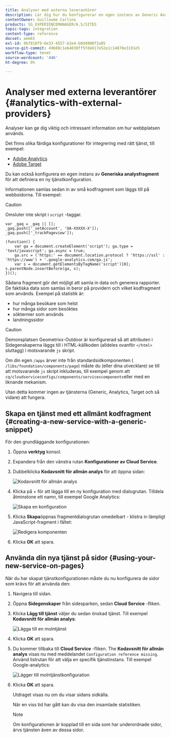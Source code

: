 ```yaml
---
title: Analyser med externa leverantörer
description: Lär dig hur du konfigurerar en egen instans av Generic Analytics-kodfragment för att definiera en ny tjänstkonfiguration.
contentOwner: Guillaume Carlino
products: SG_EXPERIENCEMANAGER/6.5/SITES
topic-tags: integration
content-type: reference
docset: aem65
exl-id: 9bf818f9-6e33-4557-b2e4-b0d4900f2a05
source-git-commit: 49688c1e64038ff5fde617e52e1c14878e3191e5
workflow-type: tm+mt
source-wordcount: '446'
ht-degree: 0%

---
```



# Analyser med externa leverantörer {#analytics-with-external-providers}

Analyser kan ge dig viktig och intressant information om hur webbplatsen används.

Det finns olika färdiga konfigurationer för integrering med rätt tjänst, till exempel:

* [Adobe Analytics](/help/sites-administering/adobeanalytics.md)
* [Adobe Target](/help/sites-administering/target.md)

Du kan också konfigurera en egen instans av **Generiska analysfragment** för att definiera en ny tjänstkonfiguration.

Informationen samlas sedan in av små kodfragment som läggs till på webbsidorna. Till exempel:

>[!CAUTION]
>
>Omsluter inte skript i `script` -taggar.

```
var _gaq = _gaq || [];
_gaq.push(['_setAccount', 'UA-XXXXX-X']);
_gaq.push(['_trackPageview']);

(function() {
    var ga = document.createElement('script'); ga.type = 'text/javascript'; ga.async = true;
    ga.src = ('https:' == document.location.protocol ? 'https://ssl' : 'https://www') + '.google-analytics.com/ga.js';
    var s = document.getElementsByTagName('script')[0]; s.parentNode.insertBefore(ga, s);
})();
```

Sådana fragment gör det möjligt att samla in data och generera rapporter. De faktiska data som samlas in beror på providern och vilket kodfragment som används. Exempel på statistik är:

* hur många besökare som helst
* hur många sidor som besöktes
* söktermer som används
* landningssidor

>[!CAUTION]
>
>Demonsplatsen Geometrixx-Outdoor är konfigurerad så att attributen i Sidegenskaperna läggs till i HTML-källkoden (alldeles ovanför `</html>` sluttagg) i motsvarande `js` skript.
>
>Om din egen `/apps` ärver inte från standardsidkomponenten ( `/libs/foundation/components/page`) måste du (eller dina utvecklare) se till att motsvarande `js` skript inkluderas, till exempel genom att `cq/cloudserviceconfigs/components/servicescomponents`eller med en liknande mekanism.
>
>Utan detta kommer ingen av tjänsterna (Generic, Analytics, Target och så vidare) att fungera.

## Skapa en tjänst med ett allmänt kodfragment {#creating-a-new-service-with-a-generic-snippet}

För den grundläggande konfigurationen:

1. Öppna **verktyg** konsol.
1. Expandera från den vänstra rutan **Konfigurationer av Cloud Service**.
1. Dubbelklicka **Kodavsnitt för allmän analys** för att öppna sidan:

   ![Kodavsnitt för allmän analys](assets/analytics_genericoverview.png)

1. Klicka på + för att lägga till en ny konfiguration med dialogrutan. Tilldela åtminstone ett namn, till exempel Google Analytics:

   ![Skapa en konfiguration](assets/analytics_addconfig.png)

1. Klicka **Skapa**&#x200B;öppnas fragmentdialogrutan omedelbart - klistra in lämpligt JavaScript-fragment i fältet:

   ![Redigera komponenten](assets/analytics_snippet.png)

1. Klicka **OK** att spara.

## Använda din nya tjänst på sidor {#using-your-new-service-on-pages}

När du har skapat tjänstkonfigurationen måste du nu konfigurera de sidor som krävs för att använda den:

1. Navigera till sidan.
1. Öppna **Sidegenskaper** från sidesparken, sedan **Cloud Service** -fliken.
1. Klicka **Lägg till tjänst** väljer du sedan önskad tjänst. Till exempel **Kodavsnitt för allmän analys**:

   ![Lägga till en molntjänst](assets/analytics_selectservice.png)

1. Klicka **OK** att spara.
1. Du kommer tillbaka till **Cloud Service** -fliken. The **Kodavsnitt för allmän analys** visas nu med meddelandet `Configuration reference missing`. Använd listrutan för att välja en specifik tjänstinstans. Till exempel Google-analytics:

   ![Lägger till molntjänstkonfiguration](assets/analytics_selectspecificservice.png)

1. Klicka **OK** att spara.

   Utdraget visas nu om du visar sidans sidkälla.

   När en viss tid har gått kan du visa den insamlade statistiken.

   >[!NOTE]
   >
   >Om konfigurationen är kopplad till en sida som har underordnade sidor, ärvs tjänsten även av dessa sidor.
